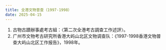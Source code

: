 ```yaml
---
title: 全港文物普查（1997-1998）
date: 2025-04-15
---
```


1. 古物古蹟辦事處考古組：〈第二次全港考古調查工作述評〉。
2. 广州市文物考古研究所香港大屿山北区文物调查队：《1997-1998香港文物普查大屿山北区工作报告》，1998年。
